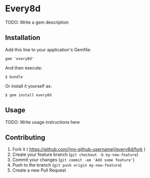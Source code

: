 # Every8d

TODO: Write a gem description

## Installation

Add this line to your application's Gemfile:

    gem 'every8d'

And then execute:

    $ bundle

Or install it yourself as:

    $ gem install every8d

## Usage

TODO: Write usage instructions here

## Contributing

1. Fork it ( https://github.com/[my-github-username]/every8d/fork )
2. Create your feature branch (`git checkout -b my-new-feature`)
3. Commit your changes (`git commit -am 'Add some feature'`)
4. Push to the branch (`git push origin my-new-feature`)
5. Create a new Pull Request
